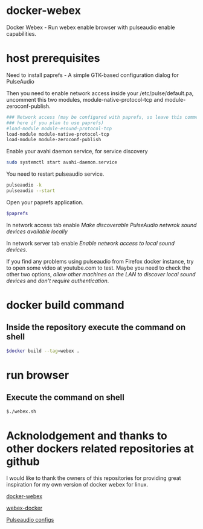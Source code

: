 # docker-webex
Docker Webex - Run webex enable browser with pulseaudio enable capabilities.

# host prerequisites

Need to install paprefs - A simple GTK-based configuration dialog for PulseAudio

Then you need to enable network access inside your /etc/pulse/default.pa,
uncomment this two modules, module-native-protocol-tcp and
module-zeroconf-publish. 


```bash
### Network access (may be configured with paprefs, so leave this commented
### here if you plan to use paprefs)
#load-module module-esound-protocol-tcp
load-module module-native-protocol-tcp
load-module module-zeroconf-publish
```

Enable your avahi daemon service, for service discovery

```bash
sudo systemctl start avahi-daemon.service
```

You need to restart pulseaudio service.

```bash
pulseaudio -k
pulseaudio --start
```

Open your paprefs application.

```bash
$paprefs
```

In network access tab enable *Make discoverable PulseAudio netwrok sound
devices available locally*

In network server tab enable *Enable network access to local sound devices*.

If you find any problems using pulseaudio from Firefox docker instance, try to
open some video at youtube.com to test. Maybe you need to check the other two
options, *allow other machines on the LAN to discover local sound devices* and
*don't require authentication*.


# docker build command
## Inside the repository execute the command on shell

```bash
$docker build --tag=webex .
```

# run browser
## Execute the command on shell

```bash
$./webex.sh
```
# Acknolodgement and thanks to other dockers related repositories at github
I would like to thank the owners of this repositories for providing great inspiration for my own version of docker webex for linux.

[docker-webex](https://github.com/fgsch/docker-webex)

[webex-docker](https://github.com/diyan/webex-docker)

[Pulseaudio configs](https://github.com/yohanakh/webex-docker)

